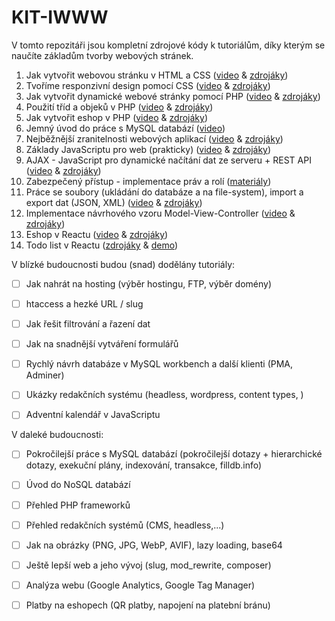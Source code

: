 # KIT-IWWW

V tomto repozitáři jsou kompletní zdrojové kódy k tutoriálům, 
díky kterým se naučíte základům tvorby webových stránek.



1. Jak vytvořit webovou stránku v HTML a CSS
   ([video](https://youtu.be/SGjcjtoxTOE) 
   & [zdrojáky](https://github.com/petrfilip/KIT-IWWW/tree/1-www-html-css))
2. Tvoříme responzivní design pomocí CSS 
   ([video](https://youtu.be/hnztF6PC6F4) 
   & [zdrojáky](https://github.com/petrfilip/KIT-IWWW/tree/2-www-html-css-responsive))
3. Jak vytvořit dynamické webové stránky pomocí PHP 
   ([video](https://youtu.be/lIDWq_myICs) 
   & [zdrojáky](https://github.com/petrfilip/KIT-IWWW/tree/3-basic-php))
4. Použití tříd a objeků v PHP 
   ([video](https://youtu.be/vKUn46sIzJo) 
   & [zdrojáky](https://github.com/petrfilip/KIT-IWWW/tree/4-php-classes))
5. Jak vytvořit eshop v PHP 
   ([video](https://youtu.be/fUf1bWi36VI) 
   & [zdrojáky](https://github.com/petrfilip/KIT-IWWW/tree/5-eshop))
6. Jemný úvod do práce s MySQL databází 
   ([video](https://www.youtube.com/watch?v=1d85TID3V4U))
7. Nejběžnější zranitelnosti webových aplikací
   ([video](https://youtu.be/6izW4Dys8xw)
   & [zdrojáky](https://github.com/petrfilip/KIT-IWWW/tree/6-vulnerabilities))
8. Základy JavaScriptu pro web (prakticky) ([video](https://youtu.be/fUf1bWi36VI)
   & [zdrojáky](https://github.com/petrfilip/KIT-IWWW/tree/7-javascript-basics))
9. AJAX - JavaScript pro dynamické načítání dat ze serveru + REST API
   ([video](https://www.youtube.com/watch?v=YJG4Zh7MahA)
   & [zdrojáky](https://github.com/petrfilip/KIT-IWWW/tree/8-ajaxl))
10. Zabezpečený přístup - implementace práv a rolí 
   ([materiály](https://github.com/petrfilip/KIT-IWWW/tree/9-access-control))
11. Práce se soubory (ukládání do databáze a na file-system), import a export dat (JSON, XML) 
   ([video](https://youtu.be/S2Q5Y84jiso) & [zdrojáky](https://github.com/petrfilip/KIT-IWWW/tree/10-file-handling))
12. Implementace návrhového vzoru Model-View-Controller
   ([video](https://youtu.be/6MkUW786m6E) & [zdrojáky](https://github.com/petrfilip/KIT-IWWW/tree/11-mvc))
13. Eshop v Reactu
   ([video](https://youtu.be/C4LoZjzqG_k) & [zdrojáky](https://github.com/petrfilip/KIT-REACT))
14. Todo list v Reactu
   ([zdrojáky](https://github.com/petrfilip/react-todo-list) & [demo](https://todo.upce.tix.cz/))

V blízké budoucnosti budou (snad) dodělány tutoriály:
- [ ] Jak nahrát na hosting (výběr hostingu, FTP, výběr domény)
- [ ] htaccess a hezké URL / slug
- [ ] Jak řešit filtrování a řazení dat 
- [ ] Jak na snadnější vytváření formulářů
- [ ] Rychlý návrh databáze v MySQL workbench a další klienti (PMA, Adminer)
- [ ] Ukázky redakčních systému (headless, wordpress, content types, )  
- [ ] Adventní kalendář v JavaScriptu


V daleké budoucnosti:
- [ ] Pokročilejší práce s MySQL databází (pokročilejší dotazy + hierarchické dotazy, exekuční plány, indexování, transakce, filldb.info)
- [ ] Úvod do NoSQL databází
- [ ] Přehled PHP frameworků
- [ ] Přehled redakčních systémů (CMS, headless,...)
- [ ] Jak na obrázky (PNG, JPG, WebP, AVIF), lazy loading, base64
- [ ] Ještě lepší web a jeho vývoj (slug, mod_rewrite, composer)
- [ ] Analýza webu (Google Analytics, Google Tag Manager)
- [ ] Platby na eshopech (QR platby, napojení na platební bránu)



